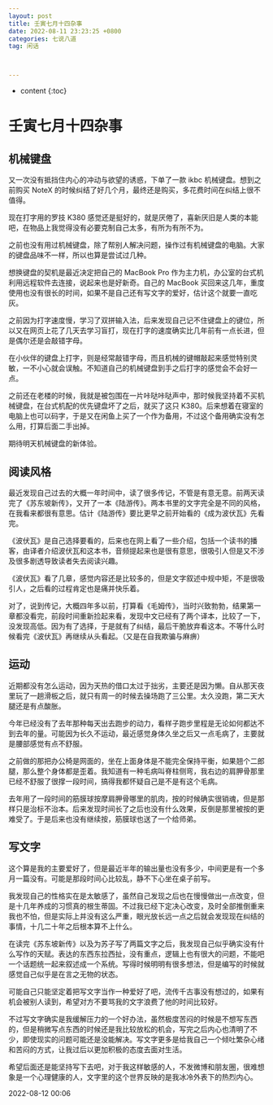 ```yaml
---
layout: post
title: 壬寅七月十四杂事
date: 2022-08-11 23:23:25 +0800
categories: 七说八道
tag: 闲话



---
```


* content
{:toc}


# 壬寅七月十四杂事

## 机械键盘

又一次没有抵挡住内心的冲动与欲望的诱惑，下单了一款 ikbc 机械键盘。想到之前购买 NoteX 的时候纠结了好几个月，最终还是购买，多花费时间在纠结上很不值得。

现在打字用的罗技 K380 感觉还是挺好的，就是厌倦了，喜新厌旧是人类的本能吧，在物品上我觉得没有必要克制自己太多，有所为有所不为。

之前也没有用过机械键盘，除了帮别人解决问题，操作过有机械键盘的电脑。大家的键盘品味不一样，所以也算是尝试过几种。

想换键盘的契机是最近决定把自己的 MacBook Pro 作为主力机，办公室的台式机利用远程软件去连接，说起来也是好新奇。自己的 MacBook 买回来这几年，重度使用也没有很长的时间，如果不是自己还有写文字的爱好，估计这个就要一直吃灰。

之前因为打字速度慢，学习了双拼输入法，后来发现自己记不住键盘上的键位，所以又在网页上花了几天去学习盲打，现在打字的速度确实比几年前有一点长进，但是偶尔还是会敲错字母。

在小伙伴的键盘上打字，则是经常敲错字母，而且机械的键帽敲起来感觉特别灵敏，一不小心就会误触。不知道自己的机械键盘到手之后打字的感觉会不会好一点。

之前还在老楼的时候，我就是被包围在一片咔哒咔哒声中，那时候我坚持着不买机械键盘，在台式机配的优先键盘坏了之后，就买了这只 K380。后来想着在寝室的电脑上也可以码字，于是又在闲鱼上买了一个作为备用，不过这个备用确实没有怎么用，打算后面二手出掉。

期待明天机械键盘的新体验。

## 阅读风格

最近发现自己过去的大概一年时间中，读了很多传记，不管是有意无意。前两天读完了《苏东坡新传》，又开了一本《陆游传》。两本书里的文字完全是不同的风格，在我看来都很有意思。估计《陆游传》要比更早之前开始看的《成为波伏瓦》先看完。

《波伏瓦》是自己选择要看的，后来也在网上看了一些介绍，包括一个读书的播客，由译者介绍波伏瓦和这本书，音频提起来也是很有意思，很吸引人但是又不涉及很多剧透导致读者失去阅读兴趣。

《波伏瓦》看了几章，感觉内容还是比较多的，但是文字叙述中规中矩，不是很吸引人，之后看的过程肯定也是痛并快乐着。

对了，说到传记，大概四年多以前，打算看《毛姆传》，当时兴致勃勃，结果第一章都没看完，前段时间重新捡起来看，发现中文已经有了两个译本，比较了一下，没发现高低。因为有了选择，于是就有了纠结，最后干脆放弃看这本。不等什么时候看完《波伏瓦》再继续从头看起。（又是在自我欺骗与麻痹）

## 运动

近期都没有怎么运动，因为天热的借口太过于拙劣，主要还是因为懒。自从那天夜里玩了一趟滑板之后，就只有周一的时候去操场跑了三公里。太久没跑，第二天大腿还是有点酸胀。

今年已经没有了去年那种每天出去跑步的动力，看样子跑步里程是无论如何都达不到去年的量。可能因为长久不运动，最近感觉身体久坐之后又一点毛病了，主要就是腰部感觉有点不舒服。

之前做的那把办公椅是网面的，坐在上面身体是不能完全保持平衡，如果翘个二郎腿，那么整个身体都是歪着。我知道有一种毛病叫脊柱侧弯，我右边的肩胛骨那里已经不舒服了很撑一段时间，搞得我都怀疑自己是不是有这个毛病。

去年用了一段时间的筋膜球按摩肩胛骨哪里的肌肉，按的时候确实很销魂，但是那样只是治标不治本。后来发现时间长了之后也没有什么效果，反倒是那里被按的更难受了。于是后来也没有继续按，筋膜球也送了一个给师弟。

## 写文字

这个算是我的主要爱好了，但是最近半年的输出量也没有多少，中间更是有一个多月一篇没有。可能是那段时间心比较乱，静不下心坐在桌子前写。

我发现自己的性格实在是太敏感了，虽然自己发现之后也在慢慢做出一点改变，但是十几年养成的习惯真的根生蒂固。不过我已经下定决心改变，及时全部推倒重来我也不怕，但是实际上并没有这么严重，眼光放长远一点之后就会发现现在纠结的事情，十几二十年之后根本算不上什么。

在读完《苏东坡新传》以及为苏子写了两篇文字之后，我发现自己似乎确实没有什么写作的天赋。表达的东西东拉西扯，没有重点，逻辑上也有很大的问题，不能吧一个话题统一起来叙述成一个系统。写得时候明明有很多想法，但是编写的时候就感觉自己似乎是在言之无物的状态。

可能自己只能坚定着把写文字当作一种爱好了吧，流传千古事没有想过的，如果有机会被别人读到，希望对方不要骂我的文字浪费了他的时间比较好。

不过写文字确实是我缓解压力的一个好办法，虽然极度苦闷的时候是不想写东西的，但是稍微写点东西的时候还是我比较放松的机会，写完之后内心也清明了不少，即使现实的问题可能还是没能解决。写文字更多是给我自己一个倾吐繁杂心绪和苦闷的方式，让我过后以更加积极的态度去面对生活。

希望后面还是能坚持写下去吧，对于我这样敏感的人，不发微博和朋友圈，很难想象是一个心理健康的人，文字里的这个世界反映的是我冰冷外表下的热烈内心。

2022-08-12 00:06